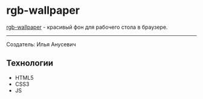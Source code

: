 # rgb-wallpaper
[rgb-wallpaper](https://ilya-grin.github.io/rgb-wallpaper/) -  красивый фон для рабочего стола в браузере.
____
Создатель: Илья Анусевич
## Технологии
- HTML5
- CSS3
- JS
